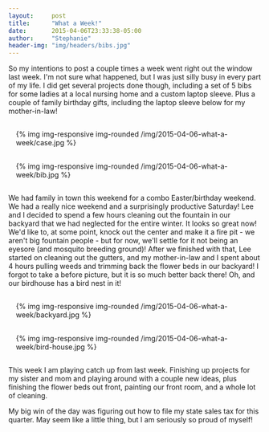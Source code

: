 ```yaml
---
layout:     post
title:      "What a Week!"
date:       2015-04-06T23:33:38-05:00
author:     "Stephanie"
header-img: "img/headers/bibs.jpg"
---
```


So my intentions to post a couple times a week went right out the window last week. I'm not sure what happened, but I was just silly busy in every part of my life. I did get several projects done though, including a set of 5 bibs for some ladies at a local nursing home and a custom laptop sleeve. Plus a couple of family birthday gifts, including the laptop sleeve below for my mother-in-law!

<div class="row">
  <div class="col-sm-6" style="padding: 15px;">{% img img-responsive img-rounded /img/2015-04-06-what-a-week/case.jpg %}</div>
  <div class="col-sm-6" style="padding: 15px;">{% img img-responsive img-rounded /img/2015-04-06-what-a-week/bib.jpg %}</div>
</div>

We had family in town this weekend for a combo Easter/birthday weekend. We had a really nice weekend and a surprisingly productive Saturday! Lee and I decided to spend a few hours cleaning out the fountain in our backyard that we had neglected for the entire winter. It looks so great now! We'd like to, at some point, knock out the center and make it a fire pit - we aren't big fountain people - but for now, we'll settle for it not being an eyesore (and mosquito breeding ground)! After we finished with that, Lee started on cleaning out the gutters, and my mother-in-law and I spent about 4 hours pulling weeds and trimming back the flower beds in our backyard! I forgot to take a before picture, but it is so much better back there! Oh, and our birdhouse has a bird nest in it!

<div class="row">
  <div class="col-sm-6" style="padding: 15px;">{% img img-responsive img-rounded /img/2015-04-06-what-a-week/backyard.jpg %}</div>
  <div class="col-sm-6" style="padding: 15px;">{% img img-responsive img-rounded /img/2015-04-06-what-a-week/bird-house.jpg %}</div>
</div>


This week I am playing catch up from last week. Finishing up projects for my sister and mom and playing around with a couple new ideas, plus finishing the flower beds out front, painting our front room, and a whole lot of cleaning.

My big win of the day was figuring out how to file my state sales tax for this quarter. May seem like a little thing, but I am seriously so proud of myself!
